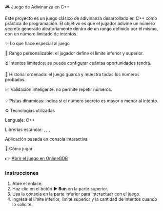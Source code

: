 🎮 Juego de Adivinanza en C++

Este proyecto es un juego clásico de adivinanza desarrollado en C++ como práctica de programación.
El objetivo es que el jugador adivine un número secreto generado aleatoriamente dentro de un rango definido por él mismo, con un número limitado de intentos.

✨ Lo que hace especial al juego

🔢 Rango personalizable: el jugador define el límite inferior y superior.

⏳ Intentos limitados: se puede configurar cuántas oportunidades tendrá.

📝 Historial ordenado: el juego guarda y muestra todos los números probados.

📈 Validación inteligente: no permite repetir números.

💡 Pistas dinámicas: indica si el número secreto es mayor o menor al intento.


⚙️ Tecnologías utilizadas

Lenguaje: C++

Librerías estándar: <iostream>, <cstdlib>, <ctime>, <algorithm>

Aplicación basada en consola interactiva

🚀 Cómo jugar

👉 [Abrir el juego en OnlineGDB](https://onlinegdb.com/wrYMNaeqN)

### Instrucciones
1. Abre el enlace.  
2. Haz clic en el botón **▶ Run** en la parte superior.  
3. Usa la consola en la parte inferior para interactuar con el juego.  
4. Ingresa el límite inferior, límite superior y la cantidad de intentos cuando lo solicite.

